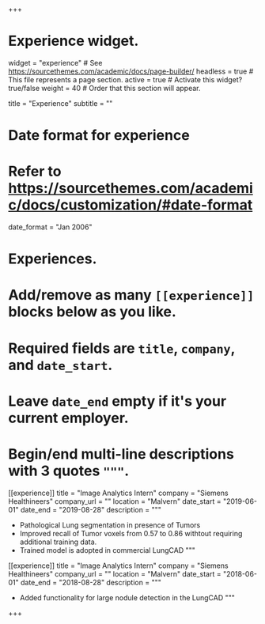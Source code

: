 +++
# Experience widget.
widget = "experience"  # See https://sourcethemes.com/academic/docs/page-builder/
headless = true  # This file represents a page section.
active = true  # Activate this widget? true/false
weight = 40  # Order that this section will appear.

title = "Experience"
subtitle = ""

# Date format for experience
#   Refer to https://sourcethemes.com/academic/docs/customization/#date-format
date_format = "Jan 2006"

# Experiences.
#   Add/remove as many `[[experience]]` blocks below as you like.
#   Required fields are `title`, `company`, and `date_start`.
#   Leave `date_end` empty if it's your current employer.
#   Begin/end multi-line descriptions with 3 quotes `"""`.
[[experience]]
  title = "Image Analytics Intern"
  company = "Siemens Healthineers"
  company_url = ""
  location = "Malvern"
  date_start = "2019-06-01"
  date_end = "2019-08-28"
  description = """
  * Pathological Lung segmentation in presence of Tumors
  * Improved recall of Tumor voxels from 0.57 to 0.86 withtout requiring additional training data.
  * Trained model is adopted in commercial LungCAD
  """

[[experience]]
  title = "Image Analytics Intern"
  company = "Siemens Healthineers"
  company_url = ""
  location = "Malvern"
  date_start = "2018-06-01"
  date_end = "2018-08-28"
  description = """
  * Added functionality for large nodule detection in the LungCAD
  """

+++
